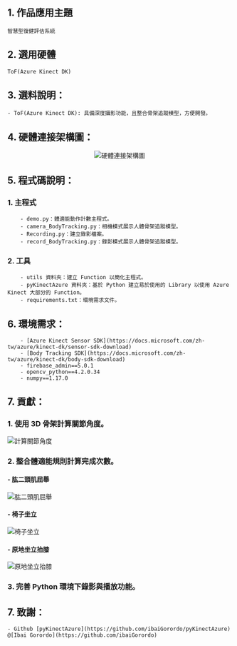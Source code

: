 ## 1. 作品應用主題
    智慧型復健評估系統

## 2. 選用硬體
    ToF(Azure Kinect DK)

## 3. 選料說明：
    - ToF(Azure Kinect DK): 具備深度攝影功能，且整合骨架追蹤模型，方便開發。

## 4. 硬體連接架構圖：
<div align=center><img src='https://github.com/JerryJack121/SmartLongCare/blob/main/%E6%99%BA%E6%85%A7%E5%9E%8B%E5%BE%A9%E5%81%A5%E8%A9%95%E4%BC%B0%E7%B3%BB%E7%B5%B1/image/%E7%A1%AC%E9%AB%94%E6%9E%B6%E6%A7%8B%E9%80%A3%E6%8E%A5%E5%9C%96.jpg?raw=true' alt='硬體連接架構圖'/></div>

## 5. 程式碼說明：
### 1. 主程式
        - demo.py：體適能動作計數主程式。
        - camera_BodyTracking.py：相機模式展示人體骨架追蹤模型。
        - Recording.py：建立錄影檔案。
        - record_BodyTracking.py：錄影模式展示人體骨架追蹤模型。
###    2. 工具
        - utils 資料夾：建立 Function 以簡化主程式。
        - pyKinectAzure 資料夾：基於 Python 建立易於使用的 Library 以使用 Azure Kinect 大部分的 Function。
        - requirements.txt：環境需求文件。

## 6. 環境需求：
        - [Azure Kinect Sensor SDK](https://docs.microsoft.com/zh-tw/azure/kinect-dk/sensor-sdk-download)
        - [Body Tracking SDK](https://docs.microsoft.com/zh-tw/azure/kinect-dk/body-sdk-download)
        - firebase_admin==5.0.1
        - opencv_python==4.2.0.34
        - numpy==1.17.0

## 7. 貢獻：
### 1. 使用 3D 骨架計算關節角度。  
![計算關節角度](https://github.com/Jack-Forks/SmartLongCare/blob/main/%E6%99%BA%E6%85%A7%E5%9E%8B%E5%BE%A9%E5%81%A5%E8%A9%95%E4%BC%B0%E7%B3%BB%E7%B5%B1/image/%E9%97%9C%E7%AF%80%E8%A7%92%E5%BA%A6%E8%A8%88%E7%AE%97.png?raw=true)
### 2. 整合體適能規則計算完成次數。  
#### - 肱二頭肌屈舉
![肱二頭肌屈舉](https://github.com/Jack-Forks/SmartLongCare/blob/main/%E6%99%BA%E6%85%A7%E5%9E%8B%E5%BE%A9%E5%81%A5%E8%A9%95%E4%BC%B0%E7%B3%BB%E7%B5%B1/image/%E8%82%B1%E4%BA%8C%E9%A0%AD%E8%82%8C%E5%B1%88%E8%88%89.jpg?raw=true)
#### - 椅子坐立
![椅子坐立](https://github.com/Jack-Forks/SmartLongCare/blob/main/%E6%99%BA%E6%85%A7%E5%9E%8B%E5%BE%A9%E5%81%A5%E8%A9%95%E4%BC%B0%E7%B3%BB%E7%B5%B1/image/%E6%A4%85%E5%AD%90%E5%9D%90%E7%AB%8B.jpg?raw=true)
#### - 原地坐立抬膝
![原地坐立抬膝](https://github.com/Jack-Forks/SmartLongCare/blob/main/%E6%99%BA%E6%85%A7%E5%9E%8B%E5%BE%A9%E5%81%A5%E8%A9%95%E4%BC%B0%E7%B3%BB%E7%B5%B1/image/%E5%8E%9F%E5%9C%B0%E7%AB%99%E7%AB%8B%E6%8A%AC%E8%86%9D.jpg?raw=true)
### 3. 完善 Python 環境下錄影與播放功能。

## 7. 致謝：
    - Github [pyKinectAzure](https://github.com/ibaiGorordo/pyKinectAzure) @[Ibai Gorordo](https://github.com/ibaiGorordo)